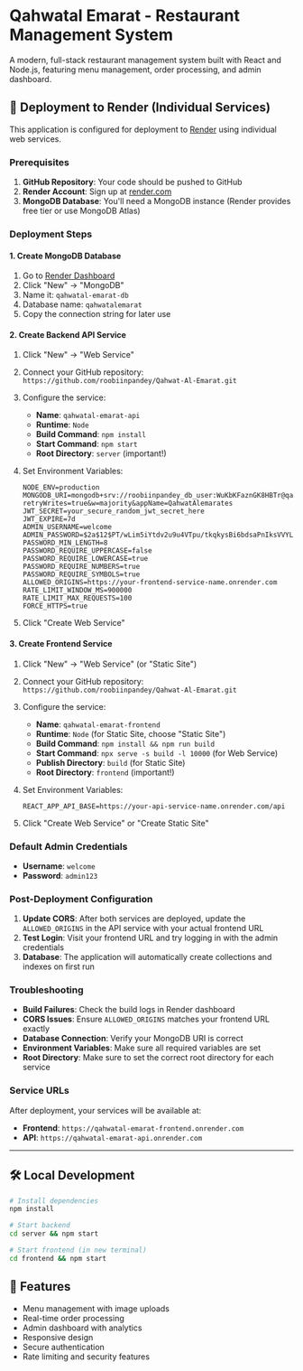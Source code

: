 # Qahwatal Emarat - Restaurant Management System

A modern, full-stack restaurant management system built with React and Node.js, featuring menu management, order processing, and admin dashboard.

## 🚀 Deployment to Render (Individual Services)

This application is configured for deployment to [Render](https://render.com) using individual web services.

### Prerequisites

1. **GitHub Repository**: Your code should be pushed to GitHub
2. **Render Account**: Sign up at [render.com](https://render.com)
3. **MongoDB Database**: You'll need a MongoDB instance (Render provides free tier or use MongoDB Atlas)

### Deployment Steps

#### 1. Create MongoDB Database

1. Go to [Render Dashboard](https://dashboard.render.com)
2. Click "New" → "MongoDB"
3. Name it: `qahwatal-emarat-db`
4. Database name: `qahwatalemarat`
5. Copy the connection string for later use

#### 2. Create Backend API Service

1. Click "New" → "Web Service"
2. Connect your GitHub repository: `https://github.com/roobiinpandey/Qahwat-Al-Emarat.git`
3. Configure the service:
   - **Name**: `qahwatal-emarat-api`
   - **Runtime**: `Node`
   - **Build Command**: `npm install`
   - **Start Command**: `npm start`
   - **Root Directory**: `server` (important!)

4. Set Environment Variables:
   ```
   NODE_ENV=production
   MONGODB_URI=mongodb+srv://roobiinpandey_db_user:WuKbKFaznGK8HBTr@qahwatalemarates.c5rwjak.mongodb.net/qahwatalemarat?retryWrites=true&w=majority&appName=QahwatAlemarates
   JWT_SECRET=your_secure_random_jwt_secret_here
   JWT_EXPIRE=7d
   ADMIN_USERNAME=welcome
   ADMIN_PASSWORD=$2a$12$PT/wLim5iYtdv2u9u4VTpu/tkqkysBi6bdsaPnIksVVYLAlZ3jCI6
   PASSWORD_MIN_LENGTH=8
   PASSWORD_REQUIRE_UPPERCASE=false
   PASSWORD_REQUIRE_LOWERCASE=true
   PASSWORD_REQUIRE_NUMBERS=true
   PASSWORD_REQUIRE_SYMBOLS=true
   ALLOWED_ORIGINS=https://your-frontend-service-name.onrender.com
   RATE_LIMIT_WINDOW_MS=900000
   RATE_LIMIT_MAX_REQUESTS=100
   FORCE_HTTPS=true
   ```

5. Click "Create Web Service"

#### 3. Create Frontend Service

1. Click "New" → "Web Service" (or "Static Site")
2. Connect your GitHub repository: `https://github.com/roobiinpandey/Qahwat-Al-Emarat.git`
3. Configure the service:
   - **Name**: `qahwatal-emarat-frontend`
   - **Runtime**: `Node` (for Static Site, choose "Static Site")
   - **Build Command**: `npm install && npm run build`
   - **Start Command**: `npx serve -s build -l 10000` (for Web Service)
   - **Publish Directory**: `build` (for Static Site)
   - **Root Directory**: `frontend` (important!)

4. Set Environment Variables:
   ```
   REACT_APP_API_BASE=https://your-api-service-name.onrender.com/api
   ```

5. Click "Create Web Service" or "Create Static Site"

### Default Admin Credentials

- **Username**: `welcome`
- **Password**: `admin123`

### Post-Deployment Configuration

1. **Update CORS**: After both services are deployed, update the `ALLOWED_ORIGINS` in the API service with your actual frontend URL
2. **Test Login**: Visit your frontend URL and try logging in with the admin credentials
3. **Database**: The application will automatically create collections and indexes on first run

### Troubleshooting

- **Build Failures**: Check the build logs in Render dashboard
- **CORS Issues**: Ensure `ALLOWED_ORIGINS` matches your frontend URL exactly
- **Database Connection**: Verify your MongoDB URI is correct
- **Environment Variables**: Make sure all required variables are set
- **Root Directory**: Make sure to set the correct root directory for each service

### Service URLs

After deployment, your services will be available at:
- **Frontend**: `https://qahwatal-emarat-frontend.onrender.com`
- **API**: `https://qahwatal-emarat-api.onrender.com`

---

## 🛠 Local Development

```bash
# Install dependencies
npm install

# Start backend
cd server && npm start

# Start frontend (in new terminal)
cd frontend && npm start
```

## 📱 Features

- Menu management with image uploads
- Real-time order processing
- Admin dashboard with analytics
- Responsive design
- Secure authentication
- Rate limiting and security features

